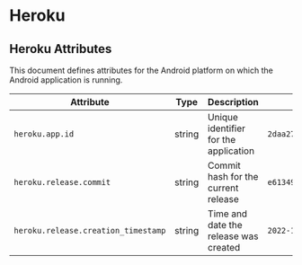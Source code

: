 <!--- Hugo front matter used to generate the website version of this page:
--->

<!-- NOTE: THIS FILE IS AUTOGENERATED. DO NOT EDIT BY HAND. -->
<!-- see templates/registry/markdown/attribute_namespace.md.j2 -->

# Heroku

## Heroku Attributes

This document defines attributes for the Android platform on which the Android application is running.

| Attribute                                                                           | Type   | Description                           | Examples                                | Stability                                                        |
| ----------------------------------------------------------------------------------- | ------ | ------------------------------------- | --------------------------------------- | ---------------------------------------------------------------- |
| <a id="`heroku.app.id`">`heroku.app.id`</a>                                         | string | Unique identifier for the application | `2daa2797-e42b-4624-9322-ec3f968df4da`  | ![Experimental](https://img.shields.io/badge/-experimental-blue) |
| <a id="`heroku.release.commit`">`heroku.release.commit`</a>                         | string | Commit hash for the current release   | `e6134959463efd8966b20e75b913cafe3f5ec` | ![Experimental](https://img.shields.io/badge/-experimental-blue) |
| <a id="`heroku.release.creation_timestamp`">`heroku.release.creation_timestamp`</a> | string | Time and date the release was created | `2022-10-23T18:00:42Z`                  | ![Experimental](https://img.shields.io/badge/-experimental-blue) |
